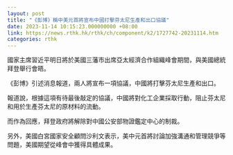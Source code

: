 ```yaml
---
layout: post
title: "《彭博》稱中美元首將宣布中國打擊芬太尼生產和出口協議"
date: 2023-11-14 10:15:23.000000000 +08:00
link: https://news.rthk.hk/rthk/ch/component/k2/1727742-20231114.htm
categories: rthk
---
```


國家主席習近平明日將於美國三藩市出席亞太經濟合作組織峰會期間，與美國總統拜登舉行會晤。

《彭博》引述消息報道，兩人將宣布一項協議，中國將打擊芬太尼生產和出口。

報道說，根據這項有待最後敲定的協議，中國將對化工企業採取行動，阻止芬太尼和用於生產芬太尼的原材料的流動。

而作為回應，拜登政府將解除對中國公安部物證鑑定中心的制裁。

另外，美國白宮國家安全顧問沙利文表示，美中元首將討論加強溝通和管理競爭等問題，美國期望從峰會中獲得具體成果。
